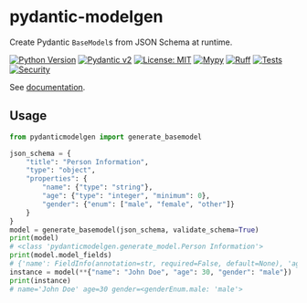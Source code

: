 # pydantic-modelgen

Create Pydantic `BaseModel`s from JSON Schema at runtime.

[![Python Version](https://img.shields.io/badge/python-3.8%20|%203.9%20|%203.10%20|%203.11%20|%203.12-blue)](https://www.python.org/downloads/)
[![Pydantic v2](https://img.shields.io/endpoint?url=https://raw.githubusercontent.com/pydantic/pydantic/main/docs/badge/v2.json)](https://pydantic.dev)
[![License: MIT](https://img.shields.io/badge/License-MIT-yellow.svg)](https://opensource.org/licenses/MIT)
[![Mypy](https://github.com/NiklasvonM/pydantic-modelgen/actions/workflows/mypy.yml/badge.svg)](https://github.com/NiklasvonM/pydantic-modelgen/actions/workflows/mypy.yml)
[![Ruff](https://github.com/NiklasvonM/pydantic-modelgen/actions/workflows/ruff.yml/badge.svg)](https://github.com/NiklasvonM/pydantic-modelgen/actions/workflows/ruff.yml)
[![Tests](https://github.com/NiklasvonM/pydantic-modelgen/actions/workflows/tests.yml/badge.svg)](https://github.com/NiklasvonM/pydantic-modelgen/actions/workflows/tests.yml)
[![Security](https://github.com/NiklasvonM/pydantic-modelgen/actions/workflows/bandit.yml/badge.svg)](https://github.com/NiklasvonM/pydantic-modelgen/actions/workflows/bandit.yml)

See [documentation](https://niklasvonm.github.io/pydantic-modelgen/).

## Usage

```python
from pydanticmodelgen import generate_basemodel

json_schema = {
    "title": "Person Information",
    "type": "object",
    "properties": {
        "name": {"type": "string"},
        "age": {"type": "integer", "minimum": 0},
        "gender": {"enum": ["male", "female", "other"]}
    }
}
model = generate_basemodel(json_schema, validate_schema=True)
print(model)
# <class 'pydanticmodelgen.generate_model.Person Information'>
print(model.model_fields)
# {'name': FieldInfo(annotation=str, required=False, default=None), 'age': FieldInfo(annotation=int, required=False, default=None, metadata=[Ge(ge=0)]), 'gender': FieldInfo(annotation=genderEnum, required=False, default=None)}
instance = model(**{"name": "John Doe", "age": 30, "gender": "male"})
print(instance)
# name='John Doe' age=30 gender=<genderEnum.male: 'male'>
```
